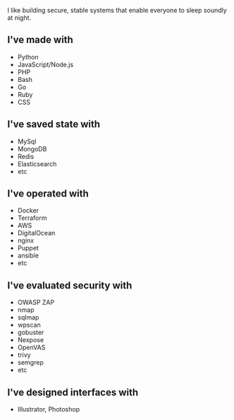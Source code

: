 I like building secure, stable systems that enable everyone to sleep soundly at night.

## I've made with
- Python
- JavaScript/Node.js
- PHP
- Bash
- Go
- Ruby
- CSS

## I've saved state with
- MySql
- MongoDB
- Redis
- Elasticsearch
- etc

## I've operated with
- Docker
- Terraform
- AWS
- DigitalOcean
- nginx
- Puppet
- ansible
- etc

## I've evaluated security with 
- OWASP ZAP
- nmap
- sqlmap
- wpscan
- gobuster
- Nexpose
- OpenVAS
- trivy
- semgrep
- etc

## I've designed interfaces with
- Illustrator, Photoshop
